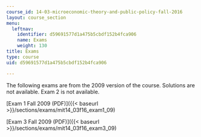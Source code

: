 ```yaml
---
course_id: 14-03-microeconomic-theory-and-public-policy-fall-2016
layout: course_section
menu:
  leftnav:
    identifier: d59691577d1a475b5cbdf152b4fca906
    name: Exams
    weight: 130
title: Exams
type: course
uid: d59691577d1a475b5cbdf152b4fca906

---
```


The following exams are from the 2009 version of the course. Solutions are not available. Exam 2 is not available.

[Exam 1 Fall 2009 (PDF)]({{< baseurl >}}/sections/exams/mit14_03f16_exam1_09)

[Exam 3 Fall 2009 (PDF)]({{< baseurl >}}/sections/exams/mit14_03f16_exam3_09)